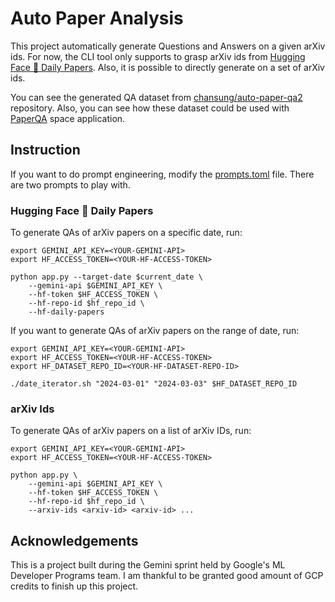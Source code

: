 # Auto Paper Analysis

This project automatically generate Questions and Answers on a given arXiv ids. For now, the CLI tool only supports to grasp arXiv ids from [Hugging Face 🤗 Daily Papers](https://huggingface.co/papers). Also, it is possible to directly generate on a set of arXiv ids.

You can see the generated QA dataset from [chansung/auto-paper-qa2](https://huggingface.co/datasets/chansung/auto-paper-qa2) repository. Also, you can see how these dataset could be used with [PaperQA](https://huggingface.co/spaces/chansung/paper_qa) space application.

## Instruction

If you want to do prompt engineering, modify the [prompts.toml](https://github.com/deep-diver/auto-paper-analysis/tree/main/app/constants/prompts.toml) file. There are two prompts to play with.


### Hugging Face 🤗 Daily Papers

To generate QAs of arXiv papers on a specific date, run:

```shell
export GEMINI_API_KEY=<YOUR-GEMINI-API>
export HF_ACCESS_TOKEN=<YOUR-HF-ACCESS-TOKEN>

python app.py --target-date $current_date \
    --gemini-api $GEMINI_API_KEY \
    --hf-token $HF_ACCESS_TOKEN \
    --hf-repo-id $hf_repo_id \
    --hf-daily-papers
```

If you want to generate QAs of arXiv papers on the range of date, run:

```shell
export GEMINI_API_KEY=<YOUR-GEMINI-API>
export HF_ACCESS_TOKEN=<YOUR-HF-ACCESS-TOKEN>
export HF_DATASET_REPO_ID=<YOUR-HF-DATASET-REPO-ID>

./date_iterator.sh "2024-03-01" "2024-03-03" $HF_DATASET_REPO_ID
```

### arXiv Ids

To generate QAs of arXiv papers on a list of arXiv IDs, run:

```shell
export GEMINI_API_KEY=<YOUR-GEMINI-API>
export HF_ACCESS_TOKEN=<YOUR-HF-ACCESS-TOKEN>

python app.py \
    --gemini-api $GEMINI_API_KEY \
    --hf-token $HF_ACCESS_TOKEN \
    --hf-repo-id $hf_repo_id \
    --arxiv-ids <arxiv-id> <arxiv-id> ...
```

## Acknowledgements

This is a project built during the Gemini sprint held by Google's ML Developer Programs team. I am thankful to be granted good amount of GCP credits to finish up this project.
